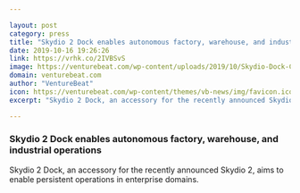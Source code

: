 ```yaml
---

layout: post
category: press
title: "Skydio 2 Dock enables autonomous factory, warehouse, and industrial operations"
date: 2019-10-16 19:26:26
link: https://vrhk.co/2IVBSvS
image: https://venturebeat.com/wp-content/uploads/2019/10/Skydio-Dock-Construction-e1571172557685.jpg?w=1200&strip=all
domain: venturebeat.com
author: "VentureBeat"
icon: https://venturebeat.com/wp-content/themes/vb-news/img/favicon.ico
excerpt: "Skydio 2 Dock, an accessory for the recently announced Skydio 2, aims to enable persistent operations in enterprise domains."

---
```


### Skydio 2 Dock enables autonomous factory, warehouse, and industrial operations

Skydio 2 Dock, an accessory for the recently announced Skydio 2, aims to enable persistent operations in enterprise domains.